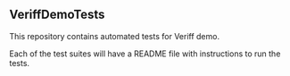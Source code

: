 ## VeriffDemoTests

This repository contains automated tests for Veriff demo.

Each of the test suites will have a README file with instructions to run the tests.
